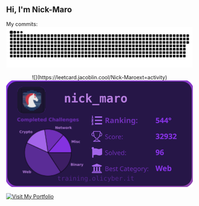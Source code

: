 ## Hi, I'm Nick-Maro

My commits:  
![snake gif](https://github.com/Nick-Maro/Nick-Maro/blob/output/github-snake-dark.svg)

<div align="center">
    ![](https://leetcard.jacoblin.cool/Nick-Maroext=activity)
    <img src="https://raw.githubusercontent.com/Nick-Maro/ocbadge_themes/main/card.svg"/>
</div>

[![Visit My Portfolio](https://img.shields.io/badge/Visit-My%20Portfolio-purple?style=for-the-badge)](https://marottanicolo.netlify.app)
